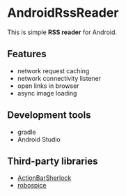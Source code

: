 AndroidRssReader
================

This is simple **RSS reader** for Android.

Features
--------
* network request caching
* network connectivity listener
* open links in browser
* async image loading

Development tools
-----------------
* gradle
* Android Studio

Third-party libraries
--------------------
* [ActionBarSherlock](http://github.com/JakeWharton/ActionBarSherlock/ "ActionBarSherlock")
* [robospice](http://github.com/octo-online/robospice "robospice")
